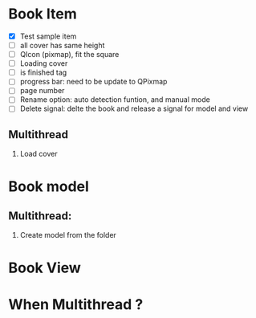 # Book Item 

- [x]  Test sample item 
- [ ]  all cover has same height 
- [ ]  QIcon (pixmap), fit the square 
- [ ]  Loading cover 
- [ ]  is finished tag 
- [ ]  progress bar: need to be update to QPixmap 
- [ ]  page number 
- [ ]  Rename option: auto detection funtion, and manual mode 
- [ ]  Delete signal: delte the book and release a signal for model and view 
## Multithread 
1. Load cover 

# Book model


## Multithread:

1. Create model from the folder 

# Book View 




# When Multithread ?
